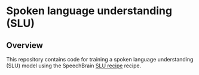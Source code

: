 # Spoken language understanding (SLU)

## Overview
This repository contains code for training a spoken language understanding (SLU) model using the SpeechBrain [SLU recipe](https://github.com/speechbrain/speechbrain/tree/develop/recipes/fluent-speech-commands) recipe. 

